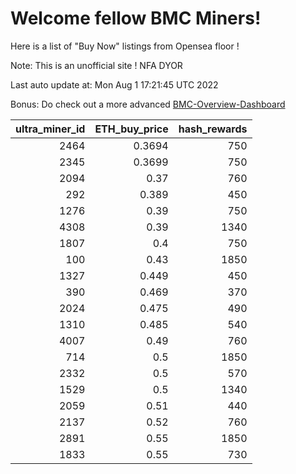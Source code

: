 # Welcome fellow BMC Miners!
Here is a list of "Buy Now" listings from Opensea floor !

Note: This is an unofficial site ! NFA DYOR

Last auto update at: Mon Aug  1 17:21:45 UTC 2022

Bonus: Do check out a more advanced [BMC-Overview-Dashboard](https://dune.com/defifunk/BMC-Overview-Dashboard)


|   ultra_miner_id |   ETH_buy_price |   hash_rewards |
|-----------------:|----------------:|---------------:|
|             2464 |          0.3694 |            750 |
|             2345 |          0.3699 |            750 |
|             2094 |          0.37   |            760 |
|              292 |          0.389  |            450 |
|             1276 |          0.39   |            750 |
|             4308 |          0.39   |           1340 |
|             1807 |          0.4    |            750 |
|              100 |          0.43   |           1850 |
|             1327 |          0.449  |            450 |
|              390 |          0.469  |            370 |
|             2024 |          0.475  |            490 |
|             1310 |          0.485  |            540 |
|             4007 |          0.49   |            760 |
|              714 |          0.5    |           1850 |
|             2332 |          0.5    |            570 |
|             1529 |          0.5    |           1340 |
|             2059 |          0.51   |            440 |
|             2137 |          0.52   |            760 |
|             2891 |          0.55   |           1850 |
|             1833 |          0.55   |            730 |